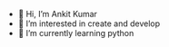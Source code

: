 - 👋 Hi, I’m  Ankit Kumar
- 👀 I’m interested in create and develop 
- 🌱 I’m currently learning python 

<!---
sigmankit/sigmankit is a ✨ special ✨ repository because its `README.md` (this file) appears on your GitHub profile.
You can click the Prev iew link to take a look at your changes.
--->

